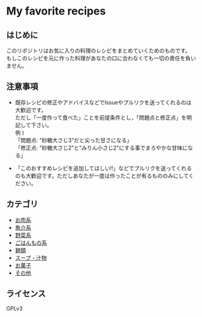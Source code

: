 # My favorite recipes

## はじめに
このリポジトリはお気に入りの料理のレシピをまとめていくためのものです。  
もしこのレシピを元に作った料理があなたの口に合わなくても一切の責任を負いません。

## 注意事項
 - 既存レシピの修正やアドバイスなどでIssueやプルリクを送ってくれるのは大歓迎です。  
 ただし「一度作って食べた」ことを前提条件とし，「問題点と修正点」を明記して下さい。  
例 )  
「問題点: "砂糖大さじ3"だと尖った甘さになる」  
「修正点: "砂糖大さじ2"と"みりん小さじ2"にする事でまろやかな甘味になる」

 - 「このおすすめレシピを追加してほしい!!」などでプルリクを送ってくれるのも大歓迎です。ただしあなたが一度は作ったことが有るもののみにしてください。

## カテゴリ
 - [お肉系](Meats)
 - [魚介系](Seafoods)
 - [野菜系](Vegetables)
 - [ごはんもの系](Rices)
 - [麺類](Noodles&Pasta)
 - [スープ・汁物](Soup)
 - [お菓子](Sweets)
 - [その他](Others)

## ライセンス
GPLv3
